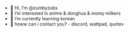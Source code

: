 - 👋 Hi, I’m @zumbyzubs
- 👀 I’m interested in anime & donghua & momy milkers
- 🌱 I’m currently learning korean
- 🦴 howw can i contact you? - discord, wattpad, quotev

<!---
zumbyzubs/zumbyzubs is a ✨ special ✨ repository because its `README.md` (this file) appears on your GitHub profile.
You can click the Preview link to take a look at your changes.
--->
